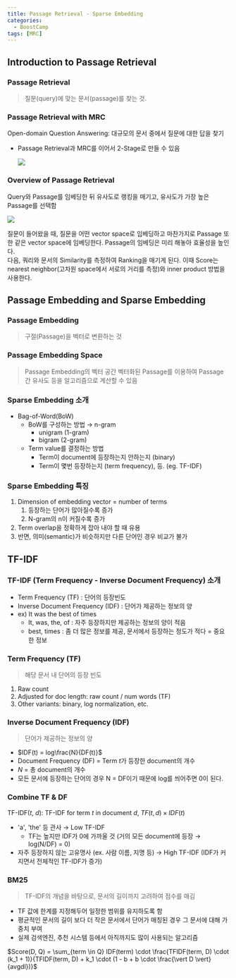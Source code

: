 ```yaml
---
title: Passage Retrieval - Sparse Embedding
categories:
  - BoostCamp
tags: [MRC]
---
```

## Introduction to Passage Retrieval

### Passage Retrieval

> 질문(query)에 맞는 문서(passage)를 찾는 것.
> 

### Passage Retrieval with MRC

Open-domain Question Answering: 대규모의 문서 중에서 질문에 대한 답을 찾기

- Passage Retrieval과 MRC를 이어서 2-Stage로 만들 수 있음
    
    ![](https://lh3.googleusercontent.com/fife/ALs6j_FgmonDlADHUvKjUFTcR2EIbk4iULQtH_nzgpv6bYcwzTxDVPG674xz_S8pk-a6W5VNbcd4BDZvoqSoPdlLoK0DUwuFHEvvwGZsTgrUiSpEAzUsUiPSrQInSICwO4oxhUufac7nfg2ZAWZ8dDNwloKAnKt-o8cVg0bxQv_06cdJY2BhlSPySfxgGuKduS0K5Y4aLFl3f2uyRV1pcEV79t1u4v0ybm-BhKEAz13ZqZLhmpE9f_CglEpD_BgNM3qUY4UrLltU9OKPFHUmYyA2UTwirZEfPOxg8N9lcj2do1j_Uke4htzJTlFaPEGiF0Y8geG8zb29C5zslxTZ0sqpcAsM283Oz-H8MQOj2no5ssoX5KIjocO3X6RvTrko0AkRHLqMO7wWShl5cU5iZ0lMRAvhlaPTTwGfKN2pxZwN6ta_RDyOxUtyqc9uf1eco0LVUZ8baBTm4gH4R9Y-n__hB7skysWWCALlkEyRMZSIFQ1Yo7qoF28k5vGQgsBqROVbUryT0SMiTL4hByCG2UbumtnjHSZHh-p0YtjTEiBVCBwZ-AohHkkpZDLf5kLU8dg8fQWfrN7CBa5czPjubpRjnzvyyqkub9MR7uFpCMgl2Y8x2VSvyxUOfzqzBCeS2WZpv-bJ39tcj4KgxcLW_A4hybmXp0EQk_a_nrj_SLiPUyYiDnqlEqvToCBC9U7IEZXdDDmnWF_uPvGJjqrqoOyfwmHhPYAVwo4-18KcuiLU3JU1dus7UbfNj8hLQfee_Bs02MiCbDinktLxgH70dz1jW1D6FPs5p9zEsM7ByO219_YK498X4Vq61jvL5a0_pRhrCb78Qb5IqthfZEYV8f-x2gazI8yJUOhhVAKu6cszyw4cpIUmYKYLBcMZpDYEv-Yr_rAq9nP7wWM_s3B5CSOWp3skXhnoZLbtkFJIIcBZFLuXEBtFfdU0G8gVwANGH3T60ONOORVuUsaGlJbbvdomlSRWnIxWBRg5q6_cB4vs7PkElou3uu21RvY-CTE5Wi03IXro8_RE66lka4xg0E5E4CKaW00SpT6qdo7qRVw6FLgsFl6Aqw46MNixETQhz9E-7CBxJ8mO8iIyov5aPf81XFpTX8O2XDKu7T4YaiL1_H4i7nSSCwMp1oDCWI2C2k30ia9kB16N8kqTqegLdthdDCXb_V01iUdyaZaRnc9IRJmLzwvfDsI951YmsTcAbbr1Fno8gKhUZdwqRUnO_mDYroCGiyy1f9utVj199DLKseC7pdWIWZm9f1qmu1ZPrjwmwYLBbSWGQ1UULHaah1O0o6g-cieb5oSY-M3I-taI9lrP98BEgPzZou22fd6-HODcw0oir4fVtqgDO74PqlJ4kUJ_STBYddSRxgIVt1gMOJiiyVN_PRsz4sPHqStaSWZbklKAMfjQvXOeka3Dmiuq7x3VD-XQO4sSDOhWMGuu0KfRM-fLsJM21aZEIFNPxkZA8hjdBpsRq7s1axn-Rntn8djK1Z-h9tYNm-n6vuAm_Paq0ldAKM2o8qX42ZQVFYioZ0hIyUYtpEFrfvk-IcypAEVt-X3n27_S21bSOV41OrqfKn_IpYnzoxFAhDutwFQXTKUr5pNSmDZ1d3QdHj9wni81VF-27OQMXGx6b6XK4Xb395bl6A)
    

### Overview of Passage Retrieval

Query와 Passage를 임베딩한 뒤 유사도로 랭킹을 매기고, 유사도가 가장 높은 Passage를 선택함

![](https://lh3.googleusercontent.com/fife/ALs6j_FIIFT0Sg1wvdNm1b6C1lomCLpeBdKjLdbuHpXIF6jZoXVO4cUNNFJnL8YQwv8iXeaiOaPPtKwu1bsTE-KYqq_U4DfixCV8WgFR50XJeoO-9KoG9P9Ys8EJL5zIx0Cbq90c1t_UjLhOrDYfNF38KZQk1qS_b0PseeR1rk-YTFvIfK381dMP7GiQ2ywOviygVy8HqgFnZw9Ogn_0aFzlYcGxJDNDdMGNa-Xx7fIi68xeHeoZ2t3Kt8Oeln0mvtTZVNigY4cfrwX9cwckmgUTi0M9gRPuH3heqy6eioIRuMf_wuRmMSS5FNT2BIJ9PeQarg4wyM1qB2LJBHMOTRILPNUekRCCpB4n2CMx5A2hEhRyELYzNZjIl-bz-4s5f9eFrpeHEbW7hiVUQ6GtVvEJP11gic674q1us1o7XpPjk2nO2fJTP5f781hu2jC4mLsL-FA1a11iT-Wlntu7GLymr0BsNOM--2jyNrJatg9bLH8tmv0y3C8Oe9i8Z4gC2dOPsZ1trLdiWSaUC2R4wAZJ99uLaWolU4Bxf3YG48Rp8Mk2x8ha70hfhekPVzdz50Rut-r1iI0ipE-e7nTceJj5q69i_iaUliOY8cvlF1Z_X3gc_pID44dxRiX45V4eWHikT_ZU2m-X-ckR0Nf4FsU131Uc4dokWRTztYIyvHT78ReNbOTic6_vp3RTYeqnNFQIywRh0ixczr5QjgPNX3Hyox2LTtPiL-yEA-7QsxYO6Il_fV6S8H4AsOAgdAcKPmjqOhWlJlmH6YJc69_WIoo7brJlZGxgP30bmz-Ivw_24n-6KW6K_6lsLGJ6p7_o7MT9C_Fcl-yKvyfIOTT6P4RYzuSax8iBIkubVHGvtHOCHAMpmz8oogFwV8EwT_GDl9-VIXFOA0_E4SwhEyByW-s9VttWzpKbHqyBtJ4h4cX6vE5NDU52IUV74vCSOMaf2ksMoquF-aGTvqI1XBB46GhEvn2yITvCznMfuzQxY8qM9o8m1rtPNiefgL17NliKQ7oGnglfLp9lm49rQHfDU4WOHoiX18cI9-146s9Kx-2IkFQA2f9bKocbSpttqQhMFXV7u8I2sENBVdutlqJeKGjEuzkYRdDsnTYb6BScxSWjDoBK4AXqfuTxX0jrYexnBrU_hoXXKdHmLR0YP6jfYbA4p7kpvIpWzcwUorYumJ32zVJeeLBLqRsXyf17leKinRXtb3bhzZ2_zojRVthZluV9MNzp2b1LeLhSe0yjc3jjK9Sw8yjZJqKhziQ-l4RihM0HJW8GnwnrTVU5yTI9VNBmKzjhoYr7WRFl-8wfKojWJH4GAU5owuUCRQSw6mCxyZMGCrerctRE4u2yExrr2OPIekw3-vO2DXhnl65SN0jWvZXfJdXbdRtvMUdDvjvfk_IbogYY-0V2AnanaljnQi0o6Zo178tFn4Ta9_eA2gkvn488VNNv8uivNdMNRHABrM1iythzHY3D2fv0ewMflAg5iSNOh2Hidr3P3ZY93of6S9gkvbDJY9L48nWR9mvWI1-xisiLOzZlJTp-Cdb2vcXOdH0mqtd6HrBw4tJBQHcq2UfVMzoCAUNj3DwSnAJRf26pySKSbh0A9PYJ4ixpF-mreYkxUOTs3v6he9Qrx-3o63yR4ueRag)

질문이 들어왔을 때, 질문을 어떤 vector space로 임베딩하고 마찬가지로 Passage 또한 같은 vector space에 임베딩한다. Passage의 임베딩은 미리 해놓아 효율성을 높인다.  
다음, 쿼리와 문서의 Similarity를 측정하여 Ranking을 매기게 된다. 이때 Score는 nearest neighbor(고차원 space에서 서로의 거리를 측정)와 inner product 방법을 사용한다.

## Passage Embedding and Sparse Embedding

### Passage Embedding

> 구절(Passage)을 벡터로 변환하는 것
>

### Passage Embedding Space

> Passage Embedding의 벡터 공간
벡터화된 Passage를 이용하여 Passage 간 유사도 등을 알고리즘으로 계산할 수 있음
> 

### Sparse Embedding 소개

- Bag-of-Word(BoW)
    - BoW를 구성하는 방법 → n-gram
        - unigram (1-gram)
        - bigram (2-gram)
    - Term value를 결정하는 방법
        - Term이 document에 등장하는지 안하는지 (binary)
        - Term이 몇번 등장하는지 (term frequency), 등. (eg. TF-IDF)

### Sparse Embedding 특징

1. Dimension of embedding vector = number of terms
    1. 등장하는 단어가 많아질수록 증가
    2. N-gram의 n이 커질수록 증가
2. Term overlap을 정확하게 잡아 내야 할 때 유용
3. 반면, 의미(semantic)가 비슷하지만 다른 단어인 경우 비교가 불가

## TF-IDF

### TF-IDF (Term Frequency - Inverse Document Frequency) 소개

- Term Frequency (TF) : 단어의 등장빈도
- Inverse Document Frequency (IDF) : 단어가 제공하는 정보의 양
- ex) It was the best of times
    - It, was, the, of : 자주 등장하지만 제공하는 정보의 양이 적음
    - best, times : 좀 더 많은 정보를 제공, 문서에서 등장하는 정도가 적다 = 중요한 정보

### Term Frequency (TF)

> 해당 문서 내 단어의 등장 빈도

1. Raw count
2. Adjusted for doc length: raw count / num words (TF)
3. Other variants: binary, log normalization, etc.

### Inverse Document Frequency (IDF)

> 단어가 제공하는 정보의 양

- $IDF(t) = log\frac{N}{DF(t)}$
- Document Frequency (DF) = Term $t$가 등장한 document의 개수
- $N$ = 총 document의 개수
- 모든 문서에 등장하는 단어의 경우 N = DF이기 때문에 log를 씌어주면 0이 된다.

### Combine TF & DF

TF-IDF($t$, $d$): TF-IDF for term $t$ in document $d$, $TF(t, d) \times IDF(t)$

- 'a', 'the' 등 관사 → Low TF-IDF
    - TF는 높지만 IDF가 0에 가까울 것 (거의 모든 document에 등장 → log(N/DF) = 0)
- 자주 등장하지 않는 고유명사 (ex. 사람 이름, 지명 등) → High TF-IDF (IDF가 커지면서 전체적인 TF-IDF가 증가)

### BM25

> TF-IDF의 개념을 바탕으로, 문서의 길이까지 고려하여 점수를 매김

- TF 값에 한계를 지정해두어 일정한 범위를 유지하도록 함
- 평균적인 문서의 길이 보다 더 작은 문서에서 단어가 매칭된 경우 그 문서에 대해 가중치 부여
- 실제 검색엔진, 추천 시스템 등에서 아직까지도 많이 사용되는 알고리즘

$Score(D, Q) = \sum_{term \in Q} IDF(term) \cdot \frac{TFIDF(term, D) \cdot (k_1 + 1)}{TFIDF(term, D) + k_1 \cdot (1 - b + b \cdot \frac{\vert D \vert}{avgdl})}$